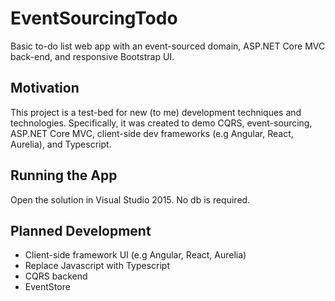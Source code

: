 # EventSourcingTodo
Basic to-do list web app with an event-sourced domain, ASP.NET Core MVC back-end, and responsive Bootstrap UI.

## Motivation
This project is a test-bed for new (to me) development techniques and technologies. Specifically, it was created to demo CQRS, event-sourcing, ASP.NET Core MVC, client-side dev frameworks (e.g Angular, React, Aurelia), and Typescript.

## Running the App
Open the solution in Visual Studio 2015. No db is required.

## Planned Development
- Client-side framework UI (e.g Angular, React, Aurelia)
- Replace Javascript with Typescript
- CQRS backend
- EventStore
